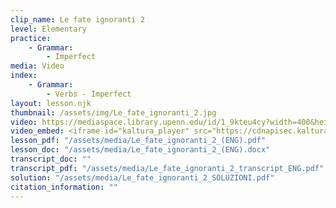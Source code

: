 ```yaml
---
clip_name: Le fate ignoranti 2
level: Elementary
practice: 
    - Grammar: 
        - Imperfect
media: Video
index: 
    - Grammar: 
        - Verbs - Imperfect
layout: lesson.njk
thumbnail: /assets/img/Le_fate_ignoranti_2.jpg
video: https://mediaspace.library.upenn.edu/id/1_9kteu4cy?width=400&height=285&playerId=52628472
video_embed: <iframe id="kaltura_player" src="https://cdnapisec.kaltura.com/p/1147242/sp/114724200/embedIframeJs/uiconf_id/9757771/partner_id/1147242?iframeembed=true&playerId=kaltura_player&entry_id=1_9kteu4cy&flashvars[streamerType]=auto&amp;flashvars[localizationCode]=en&amp;flashvars[sideBarContainer.plugin]=true&amp;flashvars[sideBarContainer.position]=left&amp;flashvars[sideBarContainer.clickToClose]=true&amp;flashvars[chapters.plugin]=true&amp;flashvars[chapters.layout]=vertical&amp;flashvars[chapters.thumbnailRotator]=false&amp;flashvars[streamSelector.plugin]=true&amp;flashvars[EmbedPlayer.SpinnerTarget]=videoHolder&amp;flashvars[dualScreen.plugin]=true&amp;flashvars[Kaltura.addCrossoriginToIframe]=true&amp;&wid=1_kchk2kj3" width="400" height="285" allowfullscreen webkitallowfullscreen mozAllowFullScreen allow="autoplay *; fullscreen *; encrypted-media *" sandbox="allow-downloads allow-forms allow-same-origin allow-scripts allow-top-navigation allow-pointer-lock allow-popups allow-modals allow-orientation-lock allow-popups-to-escape-sandbox allow-presentation allow-top-navigation-by-user-activation" frameborder="0" title="Le_fate_ignoranti_2"></iframe>
lesson_pdf: "/assets/media/Le_fate_ignoranti_2_(ENG).pdf"
lesson_doc: "/assets/media/Le_fate_ignoranti_2_(ENG).docx"
transcript_doc: ""
transcript_pdf: "/assets/media/Le_fate_ignoranti_2_transcript_ENG.pdf"
solution: "/assets/media/Le_fate_ignoranti_2_SOLUZIONI.pdf"
citation_information: ""
---
```

